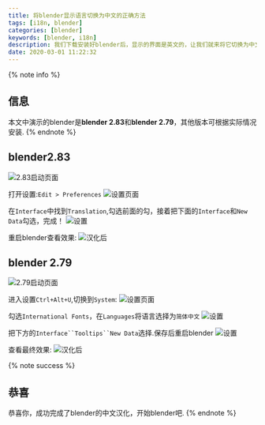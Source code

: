 ```yaml
---
title: 将blender显示语言切换为中文的正确方法
tags: [i18n, blender]
categories: [blender]
keywords: [blender, i18n]
description: 我们下载安装好blender后，显示的界面是英文的，让我们就来将它切换为中文
date: 2020-03-01 11:22:32
---
```

{% note info %}
## 信息
本文中演示的blender是**blender 2.83**和**blender 2.79**，其他版本可根据实际情况安装.
{% endnote %}

## blender2.83
![2.83启动页面](https://assets.bmyjacks.cn/img/20200309175943.png?x-oss-process=style/style)


打开设置:`Edit > Preferences`
![设置页面](https://assets.bmyjacks.cn/img/20200309175943.png?x-oss-process=style/style)

在`Interface`中找到`Translation`,勾选前面的勾，接着把下面的`Interface`和`New Data`勾选，完成！
![设置](https://assets.bmyjacks.cn/img/20200309180108.png?x-oss-process=style/style)

重启blender查看效果:
![汉化后](https://assets.bmyjacks.cn/img/20200309180108.png?x-oss-process=style/style)

## blender 2.79
![2.79启动页面](https://assets.bmyjacks.cn/img/20200309180108.png?x-oss-process=style/style)

进入设置`Ctrl+Alt+U`,切换到`System`:
![设置页面](https://assets.bmyjacks.cn/img/20200309180150.png?x-oss-process=style/style)

勾选`International Fonts`，在`Languages`将语言选择为`简体中文`
![设置](https://assets.bmyjacks.cn/img/20200309180204.png?x-oss-process=style/style)

把下方的`Interface``Tooltips``New Data`选择.保存后重启blender
![设置](https://assets.bmyjacks.cn/img/20200309180204.png?x-oss-process=style/style)

查看最终效果:
![汉化后](https://assets.bmyjacks.cn/img/20200309180204.png?x-oss-process=style/style)

{% note success %}
## 恭喜
恭喜你，成功完成了blender的中文汉化，开始blender吧.
{% endnote %}
